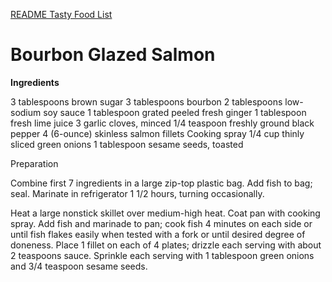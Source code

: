 [README Tasty Food List](README.md)

# Bourbon Glazed Salmon

**Ingredients**

3 tablespoons brown sugar
3 tablespoons bourbon
2 tablespoons low-sodium soy sauce
1 tablespoon grated peeled fresh ginger
1 tablespoon fresh lime juice
3 garlic cloves, minced
1/4 teaspoon freshly ground black pepper
4 (6-ounce) skinless salmon fillets
Cooking spray
1/4 cup thinly sliced green onions
1 tablespoon sesame seeds, toasted

Preparation

Combine first 7 ingredients in a large zip-top plastic bag. Add fish to bag; seal. Marinate in refrigerator 1 1/2 hours, turning occasionally.

Heat a large nonstick skillet over medium-high heat. Coat pan with cooking spray. Add fish and marinade to pan; cook fish 4 minutes on each side or until fish flakes easily when tested with a fork or until desired degree of doneness. Place 1 fillet on each of 4 plates; drizzle each serving with about 2 teaspoons sauce. Sprinkle each serving with 1 tablespoon green onions and 3/4 teaspoon sesame seeds.